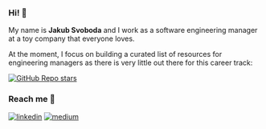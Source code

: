 ### Hi! 👋
My name is **Jakub Svoboda** and I work as a software engineering manager at a toy company that everyone loves.

At the moment, I focus on building a curated list of resources for engineering managers as there is very little out there for this career track:

[![GitHub Repo stars](https://img.shields.io/github/stars/jakubsvobodacz/Awesome-Engineering-Manager?style=social)](https://github.com/jakubsvobodacz/Awesome-Engineering-Manager)


### Reach me 💬
[![linkedin](https://img.shields.io/badge/linkedin-blue?style=for-the-badge&logo=linkedin)](https://www.linkedin.com/in/jakubsvobodacz/)
[![medium](https://img.shields.io/badge/medium-black?style=for-the-badge&logo=medium)](https://medium.com/@jakubsvobodacz)



<!--
**jakubsvobodacz/jakubsvobodacz** is a ✨ _special_ ✨ repository because its `README.md` (this file) appears on your GitHub profile.

Here are some ideas to get you started:

- 🔭 I’m currently working on ...
- 🌱 I’m currently learning ...
- 👯 I’m looking to collaborate on ...
- 🤔 I’m looking for help with ...
-  Ask me about ...
- 📫 How to reach me: ...
- 😄 Pronouns: ...
- ⚡ Fun fact: ...
-->
